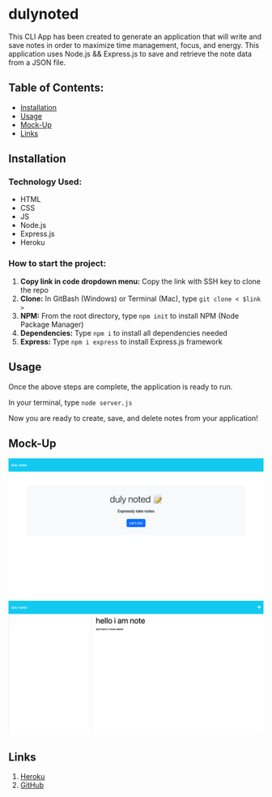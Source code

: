 # dulynoted
This CLI App has been created to generate an application that will write and save notes in order to maximize time management, focus, and energy. This application uses Node.js && Express.js to save and retrieve the note data from a JSON file. 


## Table of Contents:
* [Installation](#installation)
* [Usage](#usage)
* [Mock-Up](#mockup)
* [Links](#links)

## Installation

### Technology Used:  
* HTML
* CSS
* JS
* Node.js
* Express.js
* Heroku

### How to start the project:  
1. **Copy link in code dropdown menu:** Copy the link with SSH key to clone the repo
1. **Clone:** In GitBash (Windows) or Terminal (Mac), type `git clone < $link >`
1. **NPM:** From the root directory, type `npm init` to install NPM (Node Package Manager)
1. **Dependencies:** Type `npm i` to install all dependencies needed
1. **Express:** Type `npm i express` to install Express.js framework

## Usage
Once the above steps are complete, the application is ready to run.

In your terminal, type `node server.js`

Now you are ready to create, save, and delete notes from your application!

## Mock-Up
![Home Screen](./public/assets/dulynotedhome.png)
![Notes Screen](./public/assets/notesshot.png)

## Links
1. [Heroku](https://young-sierra-64736.herokuapp.com/)
1. [GitHub](https://ashleybostrom.github.io/dulynoted/)
